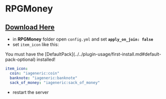 # RPGMoney

## [Download Here](https://www.spigotmc.org/resources/%E2%9C%85must-have%E2%9C%85-rpgmoney-money-with-custom-texture-no-mods.25392/)

* in **RPGMoney** folder open `config.yml` and set **`apply_on_join: false`**
* set `item_icon` like this:


<Warning>
You must have the [DefaultPack](../../plugin-usage/first-install.md#default-pack-optional) installed!
</Warning>


```yaml
item_icon:
  coin: "iageneric:coin"
  banknote: "iageneric:banknote"
  sack_of_money: "iageneric:sack_of_money"
```

* restart the server
